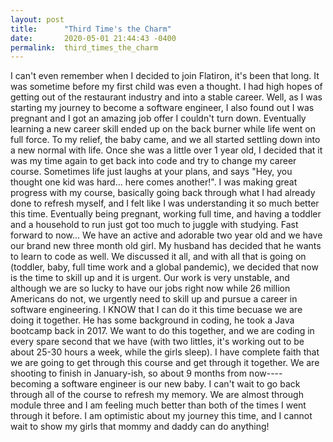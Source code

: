 ```yaml
---
layout: post
title:      "Third Time's the Charm"
date:       2020-05-01 21:44:43 -0400
permalink:  third_times_the_charm
---
```


I can't even remember when I decided to join Flatiron, it's been that long. It was sometime before my first child was even a thought. I had high hopes of getting out of the restaurant industry and into a stable career. Well, as I was starting my journey to become a software engineer, I also found out I was pregnant and I got an amazing job offer I couldn't turn down. Eventually learning a new career skill ended up on the back burner while life went on full force. To my relief, the baby came, and we all started settling down into a new normal with life. 
Once she was a little over 1 year old, I decided that it was my time again to get back into code and try to change my career course. Sometimes life just laughs at your plans, and says "Hey, you thought one kid was hard... here comes another!". I was making great progress with my course, basically going back through what I had already done to refresh myself, and I felt like I was understanding it so much better this time. Eventually being pregnant, working full time, and having a toddler and a household to run just got too much to juggle with studying. 
Fast forward to now... We have an active and adorable two year old and we have our brand new three month old girl. 
My husband has decided that he wants to learn to code as well. We discussed it all, and with all that is going on (toddler, baby, full time work and a global pandemic), we decided that now is the time to skill up and it is urgent. Our work is very unstable, and although we are so lucky to have our jobs right now while 26 million Americans do not, we urgently need to skill up and pursue a career in software engineering. 
I KNOW that I can do it this time becuase we are doing it together. He has some background in coding, he took a Java bootcamp back in 2017. We want to do this together, and we are coding in every spare second that we have (with two littles, it's working out to be about 25-30 hours a week, while the girls sleep). I have complete faith that we are going to get through this course and get through it together. We are shooting to finish in January-ish, so about 9 months from now---- becoming a software engineer is our new baby. 
I can't wait to go back through all of the course to refresh my memory. We are almost through module three and I am feeling much better than both of the times I went through it before. I am optimistic about my journey this time, and I cannot wait to show my girls that mommy and daddy can do anything! 


